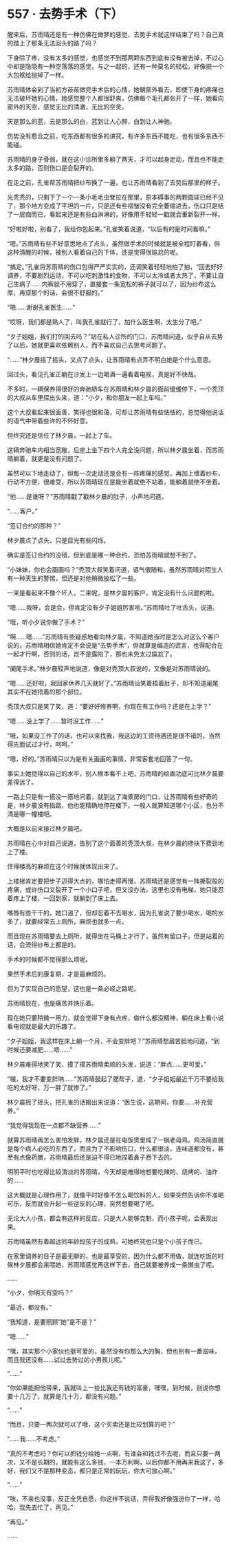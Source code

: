 # 557 · 去势手术（下）

醒来后，苏雨晴还是有一种仿佛在做梦的感觉，去势手术就这样结束了吗？自己真的踏上了那条无法回头的路了吗？

下身除了疼，没有太多的感觉，也感觉不到那两颗东西到底有没有被去掉，不过心中却是隐隐有一种空落落的感觉，与之一起的，还有一种莫名的轻松，好像把一个大包袱给抛掉了一样。

苏雨晴体会到了当初方莜莜做完手术后的心情，她朝窗外看去，即使下身的疼痛也无法破坏她的心情，她感觉整个人都很舒爽，仿佛每个毛孔都张开了一样，她看向窗外的天空，感觉无比的清澈，无比的空灵。

天是那么的蓝，云是那么的白，蓝到让人心醉，白到让人神驰。

伤势没有愈合之前，吃东西都有很多的讲究，有许多东西不能吃，也有很多东西不能碰。

苏雨晴的身子骨弱，就在这小诊所里多躺了两天，才可以起身走动，而且也不能走太多的路，否则伤口是会裂开的。

在走之前，孔雀帮苏雨晴把纱布换了一遍，也让苏雨晴看到了去势后那里的样子。

光秃秃的，只剩下了一个一条小毛毛虫耷拉在那里，原本碍事的两颗圆球已经不见了，那个地方变成了平坦的一片，只是还有些褶皱没有完全萎缩进去，伤口只是结了一层痂而已，看起来还是有些血淋淋的，好像用手轻轻一戳就会重新裂开一样。

“好啦好啦，别看了，我给你包起来。”孔雀笑着说道，“以后有的是时间看嘛。”

“嗯。”苏雨晴有些不好意思地点了点头，虽然做手术的时候就是被全程盯着看，但这种清醒的时候，被别人看着自己的下体，还是觉得很尴尬的呢。

“搞定。”孔雀将苏雨晴的伤口包得严严实实的，还调笑着轻轻地拍了拍，“回去好好调养，不要剧烈运动，不可以吃刺激性的食物，不可以太冷或者太热了，不要让自己生病了……内裤就不用穿了，直接套一条宽松的裤子就可以了，因为纱布这么厚，再穿那个的话，会很不舒服的。”

“嗯……谢谢孔雀医生……”

“哎呀，我们都是熟人了，叫我孔雀就行了，加什么医生啊，太生分了吧。”

“夕子姐姐，我们打的回去吗？”站在私人诊所的门口，苏雨晴问道，似乎自从去势了以后，她就更喜欢依赖别人，而不喜欢自己去思考问题了。

“……”林夕晨摇了摇头，又点了点头，让苏雨晴有点弄不明白她是个什么意思。

回过头，看见孔雀正躺在沙发上一边喝酒一遍看着电视，真是好不快哉。

不多时，一辆保养得很好的奔驰轿车在苏雨晴和林夕晨的面前缓缓停下，一个秃顶的大叔从车里探出头来，道：“小夕，和你朋友一起上车吗。”

这个大叔看起来很面善，笑得也很和蔼，可却让苏雨晴有些怯怯的，总觉得他说话的语气中带着些许的不怀好意。

但终究还是信任了林夕晨，一起上了车。

这辆奔驰车内相当宽敞，后座上坐下四个人完全没问题，所以林夕晨坐着，而苏雨晴躺着，就更是没有问题了。

虽然可以下地走动了，但每一次走动还是会有一阵疼痛的感觉，再加上缠着纱布，行动不方便，很难受，所以苏雨晴现在是能坐着就绝不站着，能躺着就绝不坐着。

“他……是谁呀？”苏雨晴戳了戳林夕晨的肚子，小声地问道。

“……客户。”

“签订合约的那种？”

林夕晨点了点头，只是目光有些闪烁。

确实是签订合约的没错，但到底是哪一种合约，恐怕苏雨晴就想不到了。

“小妹妹，你也会画画吗？”秃顶大叔笑着问道，语气很随和，虽然苏雨晴对陌生人有一种天生的警惕，但还是对他稍微放松了一些。

一来是看起来不像个坏人，二来呢，是林夕晨的客户，肯定没有什么问题的啦。

“嗯……我呀，会是会，但肯定没有夕子姐姐厉害啦。”苏雨晴吐了吐舌头，说道。

“哦，听小夕说你做了手术？”

“啊……嗯……”苏雨晴有些疑惑地看向林夕晨，不知道她当时是怎么对这么个客户说的，苏雨晴相信她肯定不会说是“去势手术”，但就算是编造的谎言，也得配合在一起才行啊，否则的话，岂不是露陷了，那也未免太过尴尬了。

“阑尾手术。”林夕晨轻声地说道，像是对秃顶大叔说的，又像是对苏雨晴说的。

“嗯……还好啦，我回家休养几天就好了。”苏雨晴讪笑着捂着肚子，却不知道阑尾其实不在她捂着的那个部位。

秃顶大叔只是笑了笑，道：“要好好修养啊，你现在有工作吗？还是在上学？”

“嗯……没上学了……暂时没工作……”

“哦，如果没工作了的话，也可以来找我，我这边的工资待遇还是很不错的，当然得先面试过才行，呵呵。”

“嗯，好的。”苏雨晴只以为是有关画画的事情，非常客套地回答了一句。

事实上她觉得以自己的水平，别人根本看不上吧，苏雨晴的绘画功底可比林夕晨要差得远了。

一路上只是有一搭没一搭地问着，就到达了海景房的门口，让苏雨晴有些好奇的是，林夕晨没有指路，他也能精确地停在楼下，一般人就算知道哪个小区，也分不清是哪一幢楼吧。

大概是以前来接过林夕晨吧。

苏雨晴在心中对自己说道，告别了这个面善的秃顶大叔，在林夕晨的搀扶下费劲地上了楼。

住得楼高的麻烦在这个时候就体现出来了。

上楼梯肯定要把步子迈得大点的，哪怕走得再慢，苏雨晴还是感觉有一阵撕裂般的疼痛，或许伤口又裂开了一个小口子吧，但又没办法，这里也没有电梯，她只能忍着疼上了楼，一回到家，就躺到了床上去。

嘴唇有些干干的，她口渴了，但却忍着不去喝水，因为孔雀说了要少喝水，喝的水多了，就要经常去上厕所，麻烦也就多一点。

而且现在苏雨晴要去上厕所，就得坐在马桶上才行了，虽然有留口子，但是站着的话，会流得纱布上都是的。

手术的时候都不觉得那么烦呢。

果然手术后的康复期，才是最麻烦的。

但为了实现自己的愿望，这也是一条必经之路呢。

苏雨晴现在，也是痛苦并快乐着。

现在她只要稍微一用力，就会觉得下身有点疼，做什么都没精神，躺在床上看小说看电视就是最大的乐趣了。

“夕子姐姐，我这样在床上躺一个月，不会变胖吧？”苏雨晴愁眉苦脸地问道，“到时候还要减肥……唔……”

林夕晨难得地笑了笑，摸了摸苏雨晴柔顺的头发，说道：“胖点……更可爱。”

“嘁，我才不要变胖呐……”苏雨晴鼓起了腮帮子，道，“夕子姐姐最近千万不要给我吃的太好呀，万一胖了就惨了。”

林夕晨摇了摇头，把孔雀的话搬出来说道：“医生说，这期间，你要……补充营养。”

“我觉得我现在一点都不缺营养……”

就算苏雨晴再怎么害怕发胖，林夕晨还是在电饭煲里炖了一锅老母鸡，鸡汤简直就是每个病人必吃的东西了，而且为了不影响伤口，什么都很淡，连味道都没有，甚至有点像药膳，苏雨晴最后还是迫不得已地捏着鼻子吞下去的。

明明平时也吃得比较清淡的苏雨晴，今天却是难得地想要吃辣的、烧烤的、油炸的……

这大概就是心理作用了，就像平时好像不怎么喝饮料的人，如果突然告诉你不准喝可乐，反而就会升起一些逆反的心理，突然想要喝了吧。

无论大人小孩，都会有这样的反应，只是大人能够克制，而小孩子呢，会表现出来。

苏雨晴虽然有着超远同年龄段孩子的成熟，可她终究也只是个小孩子而已。

在家里调养的日子是最无聊的，也是最享受的，因为什么都不用做，就连吃饭的时候林夕晨都会来喂她，苏雨晴感觉再这样下去，自己就要被养成一条懒虫了呢。

……

“小夕，你明天有空吗？”

“最近，都没有。”

“我知道，是要照顾“她”是不是？”

“嗯……”

“嘿，其实那个小家伙也挺可爱的，虽然没有你那么大的胸，但也别有一番滋味，而且我还没有……试过去势过的小男孩儿呢。”

“……”

“你如果能把他带来，我就叫上一些比我还有钱的富豪，嘿嘿，到时候，别说你想要十几万了，就算是几十万，都没有问题。”

“……”

“而且，只要一两次就可以了哦，这个买卖还是比较划算的吧？”

“……我……不考虑。”

“真的不考虑吗？你可以把钱分给她一点啊，有谁会和钱过不去呢，而且只要一两次，又不是长期的，就能有这么多钱，一本万利啊，以后你都不用再来我这了，多好，我们又不是那种变态，都只是正常的玩玩，你大可放心啊。”

“……”

“唉，不来也没事，反正全凭自愿，你这样不说话，弄得我好像强迫你了一样，哈哈，我先去忙了，再见。”

“再见。”

……
